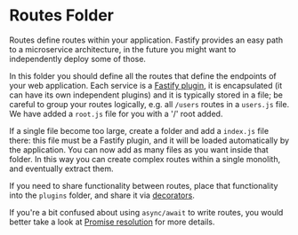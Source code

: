 # Routes Folder

Routes define routes within your application. Fastify provides an easy path to a microservice architecture, in the
future you might want to independently deploy some of those.

In this folder you should define all the routes that define the endpoints of your web application. Each service is
a [Fastify plugin](https://www.fastify.io/docs/latest/Plugins/), it is encapsulated (it can have its own independent
plugins) and it is typically stored in a file; be careful to group your routes logically, e.g. all `/users` routes in
a `users.js` file. We have added a `root.js` file for you with a '/' root added.

If a single file become too large, create a folder and add a `index.js` file there:
this file must be a Fastify plugin, and it will be loaded automatically by the application. You can now add as many
files as you want inside that folder. In this way you can create complex routes within a single monolith, and eventually
extract them.

If you need to share functionality between routes, place that functionality into the `plugins` folder, and share it via
[decorators](https://www.fastify.io/docs/latest/Decorators/).

If you're a bit confused about using `async/await` to write routes, you would better take a look
at [Promise resolution](https://www.fastify.io/docs/latest/Routes/#promise-resolution) for more details.
